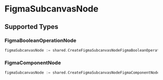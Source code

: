 # FigmaSubcanvasNode


## Supported Types

### FigmaBooleanOperationNode

```go
figmaSubcanvasNode := shared.CreateFigmaSubcanvasNodeFigmaBooleanOperationNode(shared.FigmaBooleanOperationNode{/* values here */})
```

### FigmaComponentNode

```go
figmaSubcanvasNode := shared.CreateFigmaSubcanvasNodeFigmaComponentNode(shared.FigmaComponentNode{/* values here */})
```

